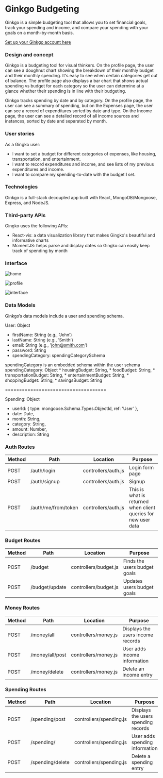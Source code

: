 # Ginkgo Budgeting

Ginkgo is a simple budgeting tool that allows you to set financial goals, track your spending and income, and compare your spending with your goals on a month-by-month basis.

[Set up your Ginkgo account here](https://my-ginkgo.herokuapp.com/)


### Design and concept

Ginkgo is a budgeting tool for visual thinkers. On the profile page, the user can see a doughnut chart showing the breakdown of their monthly budget and their monthly spending. It's easy to see when certain categories get out of balance. The profile page also displays a bar chart that shows actual spending vs budget for each category so the user can determine at a glance whether their spending is in line with their budgeting.

Ginkgo tracks spending by date and by category. On the profile page, the user can see a summary of spending, but on the Expenses page, the user can see a record of expenditures sorted by date and type. On the Income page, the user can see a detailed record of all income sources and instances, sorted by date and separated by month.

### User stories 


As a Gingko user:
 * I want to set a budget for different categories of expenses, like housing, transportation, and entertainment.
 * I want to record expenditures and income, and see lists of my previous expenditures and income.
 * I want to compare my spending-to-date with the budget I set.

### Technologies

Ginkgo is a full-stack decoupled app built with React, MongoDB/Mongoose, Express, and NodeJS.

### Third-party APIs

Gingko uses the following APIs:
* React-vis: a data visualization library that makes Gingko's beautiful and informative charts
* MomentJS: helps parse and display dates so Gingko can easily keep track of spending by month

### Interface


![home](https://res.cloudinary.com/kelseygreen/image/upload/v1537768941/Ginkgo-home.png "Ginkgo landing page")

![profile](https://res.cloudinary.com/kelseygreen/image/upload/v1537768940/Ginkgo-profile.png "Ginkgo profile page")

![interface](https://res.cloudinary.com/kelseygreen/image/upload/v1537768940/Ginkgo-add.png "Ginkgo expenses page")

### Data Models

Ginkgo’s data models include a user and spending schema.

User: Object
* firstName: String (e.g., ‘John’)
* lastName: String (e.g., ’Smith’)
* email: String (e.g., 'john@smith.com')
* password: String
* spendingCategory: spendingCategorySchema

spendingCategory is an embedded schema within the user schema
spendingCategory: Object
    * housingBudget: String,
    * foodBudget: String,
    * transportationBudget: String,
    * entertainmentBudget: String,
    * shoppingBudget: String,
    * savingsBudget: String

====================================

Spending: Object
*   userId: { type: mongoose.Schema.Types.ObjectId, ref: 'User' },
*   date: Date,
*   month: String,
*   category: String,
*   amount: Number,
*   description: String


### Auth Routes

| Method | Path | Location | Purpose |
| ------ | ----------------- | ----------------------------- | ------------------------------------------ |
| POST | /auth/login | controllers/auth.js | Login form page |
| POST | /auth/signup | controllers/auth.js | Signup |
| POST | /auth/me/from/token | controllers/auth.js | This is what is returned when client queries for new user data |

### Budget Routes

| Method | Path | Location | Purpose |
| ------ | ----------------- | ----------------------------- | ------------------------------------------ |
| POST | /budget | controllers/budget.js | Finds the users budget goals |
| POST | /budget/update | controllers/budget.js | Updates users budget goals |

### Money Routes

| Method | Path | Location | Purpose |
| ------ | ----------------- | ----------------------------- | ------------------------------------------ |
| POST | /money/all | controllers/money.js | Displays the users income records |
| POST | /money/all/post | controllers/money.js | User adds income information |
| POST | /money/delete | controllers/money.js | Delete an income entry |

### Spending Routes

| Method | Path | Location | Purpose |
| ------ | ----------------- | ----------------------------- | ------------------------------------------ |
| POST | /spending/post | controllers/spending.js | Displays the users spending records |
| POST | /spending/ | controllers/spending.js | User adds spending information |
| POST | /spending/delete | controllers/spending.js | Delete a spending entry |
